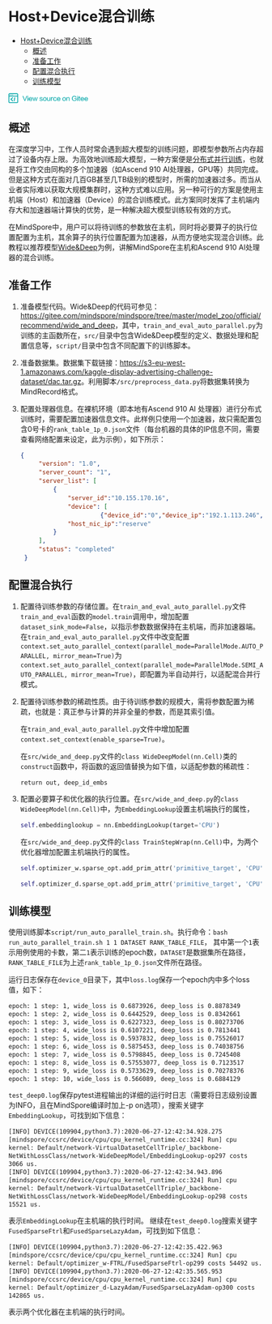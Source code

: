 # Host+Device混合训练

<!-- TOC -->

- [Host+Device混合训练](#hostdevice混合训练)
    - [概述](#概述)
    - [准备工作](#准备工作)
    - [配置混合执行](#配置混合执行)
    - [训练模型](#训练模型)

<!-- /TOC -->

<a href="https://gitee.com/mindspore/docs/blob/master/tutorials/source_zh_cn/advanced_use/host_device_training.md" target="_blank"><img src="../_static/logo_source.png"></a>

## 概述

在深度学习中，工作人员时常会遇到超大模型的训练问题，即模型参数所占内存超过了设备内存上限。为高效地训练超大模型，一种方案便是[分布式并行训练](https://www.mindspore.cn/tutorial/zh-CN/master/advanced_use/distributed_training.html)，也就是将工作交由同构的多个加速器（如Ascend 910 AI处理器，GPU等）共同完成。但是这种方式在面对几百GB甚至几TB级别的模型时，所需的加速器过多。而当从业者实际难以获取大规模集群时，这种方式难以应用。另一种可行的方案是使用主机端（Host）和加速器（Device）的混合训练模式。此方案同时发挥了主机端内存大和加速器端计算快的优势，是一种解决超大模型训练较有效的方式。

在MindSpore中，用户可以将待训练的参数放在主机，同时将必要算子的执行位置配置为主机，其余算子的执行位置配置为加速器，从而方便地实现混合训练。此教程以推荐模型[Wide&Deep](https://gitee.com/mindspore/mindspore/tree/master/model_zoo/official/recommend/wide_and_deep)为例，讲解MindSpore在主机和Ascend 910 AI处理器的混合训练。

## 准备工作

1. 准备模型代码。Wide&Deep的代码可参见：<https://gitee.com/mindspore/mindspore/tree/master/model_zoo/official/recommend/wide_and_deep>，其中，`train_and_eval_auto_parallel.py`为训练的主函数所在，`src/`目录中包含Wide&Deep模型的定义、数据处理和配置信息等，`script/`目录中包含不同配置下的训练脚本。

2. 准备数据集。数据集下载链接：<https://s3-eu-west-1.amazonaws.com/kaggle-display-advertising-challenge-dataset/dac.tar.gz>。利用脚本`/src/preprocess_data.py`将数据集转换为MindRecord格式。

3. 配置处理器信息。在裸机环境（即本地有Ascend 910 AI 处理器）进行分布式训练时，需要配置加速器信息文件。此样例只使用一个加速器，故只需配置包含0号卡的`rank_table_1p_0.json`文件（每台机器的具体的IP信息不同，需要查看网络配置来设定，此为示例），如下所示：

    ```json
    {
         "version": "1.0",
         "server_count": "1",
         "server_list": [
             {
                 "server_id":"10.155.170.16",
                 "device": [
                          {"device_id":"0","device_ip":"192.1.113.246","rank_id":"0"}],
                 "host_nic_ip":"reserve"
             }
         ],
         "status": "completed"
     }
    ```

## 配置混合执行

1. 配置待训练参数的存储位置。在`train_and_eval_auto_parallel.py`文件`train_and_eval`函数的`model.train`调用中，增加配置`dataset_sink_mode=False`，以指示参数数据保持在主机端，而非加速器端。在`train_and_eval_auto_parallel.py`文件中改变配置`context.set_auto_parallel_context(parallel_mode=ParallelMode.AUTO_PARALLEL, mirror_mean=True)`为`context.set_auto_parallel_context(parallel_mode=ParallelMode.SEMI_AUTO_PARALLEL, mirror_mean=True)`，即配置为半自动并行，以适配混合并行模式。

2. 配置待训练参数的稀疏性质。由于待训练参数的规模大，需将参数配置为稀疏，也就是：真正参与计算的并非全量的参数，而是其索引值。
    
    在`train_and_eval_auto_parallel.py`文件中增加配置`context.set_context(enable_sparse=True)`。
    
    在`src/wide_and_deep.py`文件的`class WideDeepModel(nn.Cell)`类的`construct`函数中，将函数的返回值替换为如下值，以适配参数的稀疏性：
    
    ```
    return out, deep_id_embs
    ```

3. 配置必要算子和优化器的执行位置。在`src/wide_and_deep.py`的`class WideDeepModel(nn.Cell)`中，为`EmbeddingLookup`设置主机端执行的属性，

    ```python
    self.embeddinglookup = nn.EmbeddingLookup(target='CPU')
    ```
    
    在`src/wide_and_deep.py`文件的`class TrainStepWrap(nn.Cell)`中，为两个优化器增加配置主机端执行的属性。
    
    ```python
    self.optimizer_w.sparse_opt.add_prim_attr('primitive_target', 'CPU')
    ```
    
    ```python
    self.optimizer_d.sparse_opt.add_prim_attr('primitive_target', 'CPU')
    ```

## 训练模型

使用训练脚本`script/run_auto_parallel_train.sh`。执行命令：`bash run_auto_parallel_train.sh 1 1 DATASET RANK_TABLE_FILE`，
其中第一个`1`表示用例使用的卡数，第二`1`表示训练的epoch数，`DATASET`是数据集所在路径，`RANK_TABLE_FILE`为上述`rank_table_1p_0.json`文件所在路径。

运行日志保存在`device_0`目录下，其中`loss.log`保存一个epoch内中多个loss值，如下：

```
epoch: 1 step: 1, wide_loss is 0.6873926, deep_loss is 0.8878349
epoch: 1 step: 2, wide_loss is 0.6442529, deep_loss is 0.8342661
epoch: 1 step: 3, wide_loss is 0.6227323, deep_loss is 0.80273706
epoch: 1 step: 4, wide_loss is 0.6107221, deep_loss is 0.7813441
epoch: 1 step: 5, wide_loss is 0.5937832, deep_loss is 0.75526017
epoch: 1 step: 6, wide_loss is 0.5875453, deep_loss is 0.74038756
epoch: 1 step: 7, wide_loss is 0.5798845, deep_loss is 0.7245408
epoch: 1 step: 8, wide_loss is 0.57553077, deep_loss is 0.7123517
epoch: 1 step: 9, wide_loss is 0.5733629, deep_loss is 0.70278376
epoch: 1 step: 10, wide_loss is 0.566089, deep_loss is 0.6884129
```

`test_deep0.log`保存pytest进程输出的详细的运行时日志（需要将日志级别设置为INFO，且在MindSpore编译时加上-p on选项），搜索关键字`EmbeddingLookup`，可找到如下信息：

```
[INFO] DEVICE(109904,python3.7):2020-06-27-12:42:34.928.275 [mindspore/ccsrc/device/cpu/cpu_kernel_runtime.cc:324] Run] cpu kernel: Default/network-VirtualDatasetCellTriple/_backbone-NetWithLossClass/network-WideDeepModel/EmbeddingLookup-op297 costs 3066 us.
[INFO] DEVICE(109904,python3.7):2020-06-27-12:42:34.943.896 [mindspore/ccsrc/device/cpu/cpu_kernel_runtime.cc:324] Run] cpu kernel: Default/network-VirtualDatasetCellTriple/_backbone-NetWithLossClass/network-WideDeepModel/EmbeddingLookup-op298 costs 15521 us.
```

表示`EmbeddingLookup`在主机端的执行时间。
继续在`test_deep0.log`搜索关键字`FusedSparseFtrl`和`FusedSparseLazyAdam`，可找到如下信息：

```
[INFO] DEVICE(109904,python3.7):2020-06-27-12:42:35.422.963 [mindspore/ccsrc/device/cpu/cpu_kernel_runtime.cc:324] Run] cpu kernel: Default/optimizer_w-FTRL/FusedSparseFtrl-op299 costs 54492 us.
[INFO] DEVICE(109904,python3.7):2020-06-27-12:42:35.565.953 [mindspore/ccsrc/device/cpu/cpu_kernel_runtime.cc:324] Run] cpu kernel: Default/optimizer_d-LazyAdam/FusedSparseLazyAdam-op300 costs 142865 us.
```

表示两个优化器在主机端的执行时间。

